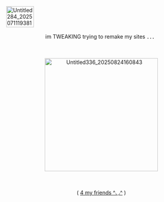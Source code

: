 <img width="73" height="56" alt="Untitled284_20250711193810" src="https://github.com/user-attachments/assets/67271e15-8b84-4e8e-81c5-b9b5da05e627" />


<p align="center"> im TWEAKING trying to remake my sites ．．．

　<p align="center"><img width="300" height="300" alt="Untitled336_20250824160843" src="https://github.com/user-attachments/assets/91542485-bd44-4884-90b4-b255eaa08792" />

　<p align="center"> ( [4 my friends ^◡^](https://rentry.co/angelsappreciation) )
